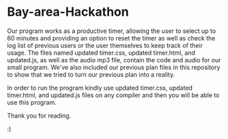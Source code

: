 # Bay-area-Hackathon

Our program works as a productive timer, allowing the user to select up to 60 minutes and providing an option to reset the timer as well as check the log list of previous users or the user themselves to keep track of their usage. The files named updated timer.css, updated timer.html, and updated.js, as well as the audio mp3 file, contain the code and audio for our small program. We've also included our previous plan files in this repository to show that we tried to turn our previous plan into a reality.

In order to run the program kindly use updated timer.css, updated timer.html, and updated.js files on any compiler and then you will be able to use this program.

Thank you for reading.

:)
